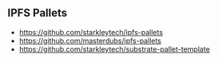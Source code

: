 ## IPFS Pallets
- https://github.com/starkleytech/ipfs-pallets
- https://github.com/masterdubs/ipfs-pallets
- https://github.com/starkleytech/substrate-pallet-template
